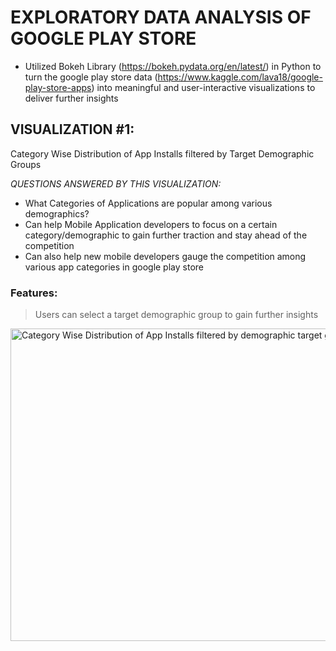 # EXPLORATORY DATA ANALYSIS OF GOOGLE PLAY STORE 

* Utilized Bokeh Library (https://bokeh.pydata.org/en/latest/) in Python to turn the google play store data (https://www.kaggle.com/lava18/google-play-store-apps) into meaningful and user-interactive visualizations to deliver further insights

## VISUALIZATION #1: 

Category Wise Distribution of App Installs filtered by Target Demographic Groups

 *QUESTIONS ANSWERED BY THIS VISUALIZATION:*

* What Categories of Applications are popular among various demographics?
* Can help Mobile Application developers to focus on a certain category/demographic to gain further traction and stay ahead of the competition 
* Can also help new mobile developers gauge the competition among various app categories in google play store

### Features:

>  Users can select a target demographic group to gain further insights 


<img src = 'https://imgur.com/mCCmAim.gif' title = 'Category Wise Distribution of App Installs filtered by demographic target groups' width = 700 height = 500 />
